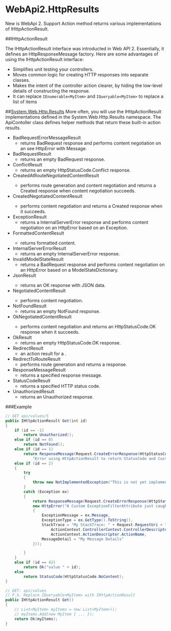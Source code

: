# WebApi2.HttpResults
New is WebApi 2. Support Action method returns various implementations of IHttpActionResult.

##IHttpActionResult

The IHttpActionResult interface was introducted in Web API 2. Essentially, it defines an HttpResponseMessage factory. Here are some advantages of using the IHttpActionResult interface:

* Simplifies unit testing your controllers.
* Moves common logic for creating HTTP responses into separate classes.
* Makes the intent of the controller action clearer, by hiding the low-level details of constructing the response.
* It can replace `IEnumerable<MyItem>` and `IQueryable<MyItem>` to replace a list of items

##[System.Web.Http.Results](https://msdn.microsoft.com/en-us/library/system.web.http.results.aspx)
More often, you will use the IHttpActionResult implementations defined in the System.Web.Http.Results namespace. The ApiContoller class defines helper methods that return these built-in action results.

* BadRequestErrorMessageResult
    - returns BadRequest response and performs content negotiation on an see HttpError with Message.
* BadRequestResult
    - returns an empty BadRequest response.
* ConflictResult
    - returns an empty HttpStatusCode.Conflict response.
* CreatedAtRouteNegotiatedContentResult<T>
    - performs route generation and content negotiation and returns a Created response when content negotiation succeeds.
* CreatedNegotiatedContentResult<T>
    - performs content negotiation and returns a Created response when it succeeds.
* ExceptionResult
    - returns a InternalServerError response and performs content negotiation on an HttpError  based on an Exception.
* FormattedContentResult<T>
    - returns formatted content.
* InternalServerErrorResult
    - returns an empty InternalServerError response.
* InvalidModelStateResult
    - returns a BadRequest response and performs content negotiation on an HttpError based on a ModelStateDictionary.
* JsonResult<T>
    - returns an OK response with JSON data.
* NegotiatedContentResult<T>
    - performs content negotiation.
* NotFoundResult
    - returns an empty NotFound response.
* OkNegotiatedContentResult<T>
    - performs content negotiation and returns an HttpStatusCode.OK response when it succeeds.
* OkResult
    - returns an empty HttpStatusCode.OK response.
* RedirectResult
    - an action result for a <see cref="F:System.Net.HttpStatusCode.Redirect"/>.
* RedirectToRouteResult
    - performs route generation and returns a <see cref="F:System.Net.HttpStatusCode.Redirect"/> response.
* ResponseMessageResult
    - returns a specified response message.
* StatusCodeResult
    - returns a specified HTTP status code.
* UnauthorizedResult
    - returns an Unauthorized response.


###Example

```csharp
// GET api/values/5
public IHttpActionResult Get(int id)
{
    if (id == -1)
        return Unauthorized();
    else if (id == 0)
        return NotFound();
    else if (id == 1)
        return ResponseMessage(Request.CreateErrorResponse(HttpStatusCode.NotImplemented,
            "Error using HttpActionResult to return StatusCode and Custom Error Message"));
    else if (id == 2)
    {
        try
        {
            throw new NotImplementedException("This is not yet implemented!!!");
        }
        catch (Exception ex)
        {
            return ResponseMessage(Request.CreateErrorResponse(HttpStatusCode.NotImplemented,
            new HttpError("A Custom ExceptionFilterAttribute just caught the an NotImplementedException")
            {
                ExceptionMessage = ex.Message,
                ExceptionType = ex.GetType().ToString(),
                StackTrace = "My StackTrace: " + Request.RequestUri + ", " +
                    ActionContext.ControllerContext.ControllerDescriptor.ControllerName + ", " +
                    ActionContext.ActionDescriptor.ActionName,
                MessageDetail = "My Message Details"
            }));

        }
    }
    else if (id == 42)
        return Ok("value " + id);
    else
        return StatusCode(HttpStatusCode.NoContent);
}

// GET: api/values
// P.S. Replace IQueryable<MyItem> with IHttpActionResult
public IHttpActionResult Get()
{
    // List<MyItem> myItems = new List<MyItem>();
    // myItems.Add(new MyItem { ... });
    return Ok(myItems);
}
```